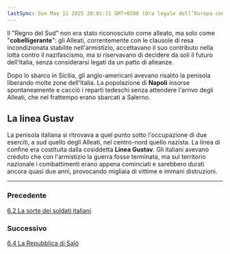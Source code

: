 ```yaml
---
lastSync: Sun May 11 2025 20:01:11 GMT+0200 (Ora legale dell’Europa centrale)
---
```

Il "Regno del Sud" non era stato riconosciuto come alleato, ma solo come "**cobelligerante**": gli Alleati, correntemente con le clausole di resa incondizionata stabilite nell'armistizio, accettavano il suo contributo nella lotta contro il nazifascismo, ma si riservavano di decidere da soli il futuro dell'Italia, senza considerarsi legati da un patto di alleanze.

Dopo lo sbarco in Sicilia, gli anglo-americani avevano risalito la penisola liberando molte zone dell'Italia. La popolazione di **Napoli** insorse spontaneamente e cacciò i reparti tedeschi senza attendere l'arrivo degli Alleati, che nel frattempo erano sbarcati a Salerno.

## La linea Gustav
La penisola italiana si ritrovava a quel punto sotto l'occupazione di due eserciti, a sud quello degli Alleati, nel centro-nord quello nazista.
La linea di confine era costituita dalla cosiddetta **Linea Gustav**.
Gli italiani avevano creduto che con l'armistizio la guerra fosse terminata, ma sul territorio nazionale i combattimenti erano appena cominciati e sarebbero durati ancora quasi due anni, provocando migliaia di vittime e immani distruzioni.


---
### Precedente
[6.2 La sorte dei soldati italiani](6.2%20La%20sorte%20dei%20soldati%20italiani.md)

### Successivo
[6.4 La Repubblica di Salò](6.4%20La%20Repubblica%20di%20Salò.md)